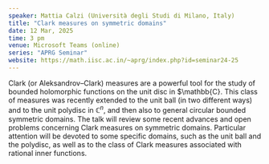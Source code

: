```yaml
---
speaker: Mattia Calzi (Università degli Studi di Milano, Italy)
title: "Clark measures on symmetric domains"
date: 12 Mar, 2025
time: 3 pm
venue: Microsoft Teams (online)
series: "APRG Seminar"
website: https://math.iisc.ac.in/~aprg/index.php?id=seminar24-25
---
```


Clark (or Aleksandrov–Clark) measures are a powerful tool for the study of bounded holomorphic functions on the unit disc in $\mathbb{C}. This class of measures
was recently extended to the unit ball (in two different ways) and to the unit polydisc in $\mathbb{C}^n$, and then also to general circular bounded symmetric domains.
The talk will review some recent advances and open problems concerning Clark measures on symmetric domains. Particular attention will be devoted to some specific
domains, such as the unit ball and the polydisc, as well as to the class of Clark measures associated with rational inner functions.
